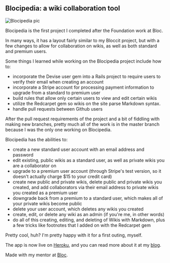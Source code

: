## Blocipedia: a wiki collaboration tool

  ![Blocipedia pic](https://github.com/danrice92/blocipedia/blob/master/lib/assets/blocipedia.png)
  
  Blocipedia is the first project I completed after the Foundation work at Bloc.
  
  In many ways, it has a layout fairly similar to my Bloccit project, but with a few changes to allow for collaboration on wikis, as well as both standard and premium users.
  
  Some things I learned while working on the Blocipedia project include how to:
  
  * incorporate the Devise user gem into a Rails project to require users to verify their email when creating an account
  * incorporate a Stripe account for processing payment information to upgrade from a standard to premium user
  * build rules that allow only certain users to view and edit certain wikis
  * utilize the Redcarpet gem so wikis on the site parse Markdown syntax.
  * handle pull requests between Github users
  

  After the pull request requirements of the project and a bit of fiddling with making new branches, pretty much all of the work is in the master branch because I was the only one working on Blocipedia.
  
  Blocipedia has the abilities to:
  
  * create a new standard user account with an email address and password
  * edit existing, public wikis as a standard user, as well as private wikis you are a collaborator on
  * upgrade to a premium user account (through Stripe's test version, so it doesn't actually charge $15 to your credit card)
  * create new public and private wikis, delete public and private wikis you created, and add collaborators via their email address to private wikis you created as a premium user
  * downgrade back from a premium to a standard user, which makes all of your private wikis become public
  * delete your user account, which deletes any wikis you created
  * create, edit, or delete any wiki as an admin (if you're me, in other words)
  * do all of this creating, editing, and deleting of Wikis with Markdown, plus a few tricks like footnotes that I added on with the Redcarpet gem
   

  Pretty cool, huh? I'm pretty happy with it for a first outing, myself.
  
  The app is now live on [Heroku](https://blocipedia-ray.herokuapp.com), and you can read more about it at my [blog](http://raysantiago.us).
  
  Made with my mentor at [Bloc](http://bloc.io).